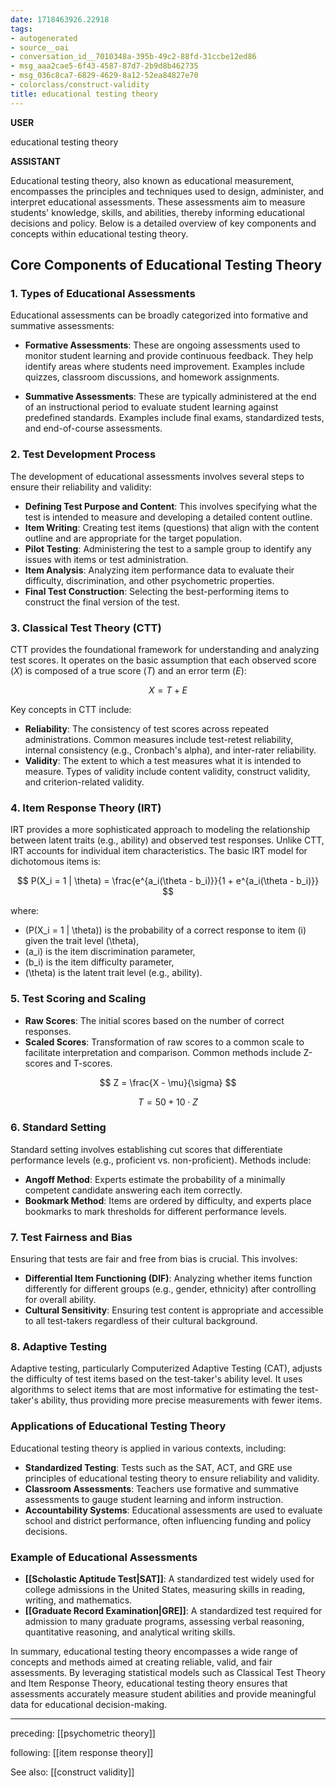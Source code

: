 ```yaml
---
date: 1718463926.22918
tags:
- autogenerated
- source__oai
- conversation_id__7010348a-395b-49c2-88fd-31ccbe12ed86
- msg_aaa2cae5-6f43-4587-87d7-2b9d8b462735
- msg_036c8ca7-6829-4629-8a12-52ea84827e70
- colorclass/construct-validity
title: educational testing theory
---
```


**USER**

educational testing theory


**ASSISTANT**

Educational testing theory, also known as educational measurement, encompasses the principles and techniques used to design, administer, and interpret educational assessments. These assessments aim to measure students' knowledge, skills, and abilities, thereby informing educational decisions and policy. Below is a detailed overview of key components and concepts within educational testing theory.

## Core Components of Educational Testing Theory

### 1. **Types of Educational Assessments**

Educational assessments can be broadly categorized into formative and summative assessments:

- **Formative Assessments**: These are ongoing assessments used to monitor student learning and provide continuous feedback. They help identify areas where students need improvement. Examples include quizzes, classroom discussions, and homework assignments.

- **Summative Assessments**: These are typically administered at the end of an instructional period to evaluate student learning against predefined standards. Examples include final exams, standardized tests, and end-of-course assessments.

### 2. **Test Development Process**

The development of educational assessments involves several steps to ensure their reliability and validity:

- **Defining Test Purpose and Content**: This involves specifying what the test is intended to measure and developing a detailed content outline.
- **Item Writing**: Creating test items (questions) that align with the content outline and are appropriate for the target population.
- **Pilot Testing**: Administering the test to a sample group to identify any issues with items or test administration.
- **Item Analysis**: Analyzing item performance data to evaluate their difficulty, discrimination, and other psychometric properties.
- **Final Test Construction**: Selecting the best-performing items to construct the final version of the test.

### 3. **Classical Test Theory (CTT)**

CTT provides the foundational framework for understanding and analyzing test scores. It operates on the basic assumption that each observed score ($X$) is composed of a true score ($T$) and an error term ($E$):

$$
X = T + E
$$

Key concepts in CTT include:

- **Reliability**: The consistency of test scores across repeated administrations. Common measures include test-retest reliability, internal consistency (e.g., Cronbach's alpha), and inter-rater reliability.
- **Validity**: The extent to which a test measures what it is intended to measure. Types of validity include content validity, construct validity, and criterion-related validity.

### 4. **Item Response Theory (IRT)**

IRT provides a more sophisticated approach to modeling the relationship between latent traits (e.g., ability) and observed test responses. Unlike CTT, IRT accounts for individual item characteristics. The basic IRT model for dichotomous items is:

$$
P(X_i = 1 | \theta) = \frac{e^{a_i(\theta - b_i)}}{1 + e^{a_i(\theta - b_i)}}
$$

where:
- \(P(X_i = 1 | \theta)\) is the probability of a correct response to item \(i\) given the trait level \(\theta\),
- \(a_i\) is the item discrimination parameter,
- \(b_i\) is the item difficulty parameter,
- \(\theta\) is the latent trait level (e.g., ability).

### 5. **Test Scoring and Scaling**

- **Raw Scores**: The initial scores based on the number of correct responses.
- **Scaled Scores**: Transformation of raw scores to a common scale to facilitate interpretation and comparison. Common methods include Z-scores and T-scores.

$$
Z = \frac{X - \mu}{\sigma}
$$

$$
T = 50 + 10 \cdot Z
$$

### 6. **Standard Setting**

Standard setting involves establishing cut scores that differentiate performance levels (e.g., proficient vs. non-proficient). Methods include:

- **Angoff Method**: Experts estimate the probability of a minimally competent candidate answering each item correctly.
- **Bookmark Method**: Items are ordered by difficulty, and experts place bookmarks to mark thresholds for different performance levels.

### 7. **Test Fairness and Bias**

Ensuring that tests are fair and free from bias is crucial. This involves:

- **Differential Item Functioning (DIF)**: Analyzing whether items function differently for different groups (e.g., gender, ethnicity) after controlling for overall ability.
- **Cultural Sensitivity**: Ensuring test content is appropriate and accessible to all test-takers regardless of their cultural background.

### 8. **Adaptive Testing**

Adaptive testing, particularly Computerized Adaptive Testing (CAT), adjusts the difficulty of test items based on the test-taker's ability level. It uses algorithms to select items that are most informative for estimating the test-taker's ability, thus providing more precise measurements with fewer items.

### Applications of Educational Testing Theory

Educational testing theory is applied in various contexts, including:

- **Standardized Testing**: Tests such as the SAT, ACT, and GRE use principles of educational testing theory to ensure reliability and validity.
- **Classroom Assessments**: Teachers use formative and summative assessments to gauge student learning and inform instruction.
- **Accountability Systems**: Educational assessments are used to evaluate school and district performance, often influencing funding and policy decisions.

### Example of Educational Assessments

- **[[Scholastic Aptitude Test|SAT]]**: A standardized test widely used for college admissions in the United States, measuring skills in reading, writing, and mathematics.
- **[[Graduate Record Examination|GRE]]**: A standardized test required for admission to many graduate programs, assessing verbal reasoning, quantitative reasoning, and analytical writing skills.

In summary, educational testing theory encompasses a wide range of concepts and methods aimed at creating reliable, valid, and fair assessments. By leveraging statistical models such as Classical Test Theory and Item Response Theory, educational testing theory ensures that assessments accurately measure student abilities and provide meaningful data for educational decision-making.


---

preceding: [[psychometric theory]]  


following: [[item response theory]]

See also: [[construct validity]]